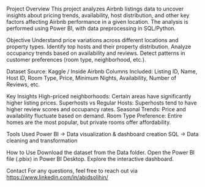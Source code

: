 Project Overview
This project analyzes Airbnb listings data to uncover insights about pricing trends, availability, host distribution, and other key factors affecting Airbnb performance in a given location. The analysis is performed using Power BI, with data preprocessing in SQL/Python.

Objective
Understand price variations across different locations and property types.
Identify top hosts and their property distribution.
Analyze occupancy trends based on availability and reviews.
Detect patterns in customer preferences (room type, neighborhood, etc.).

Dataset
Source: Kaggle / Inside Airbnb
Columns Included: Listing ID, Name, Host ID, Room Type, Price, Minimum Nights, Availability, Number of Reviews, etc.

Key Insights
High-priced neighborhoods: Certain areas have significantly higher listing prices.
Superhosts vs Regular Hosts: Superhosts tend to have higher review scores and occupancy rates.
Seasonal Trends: Price and availability fluctuate based on demand.
Room Type Preference: Entire homes are the most popular, but private rooms offer affordability.

Tools Used
Power BI → Data visualization & dashboard creation
SQL → Data cleaning and transformation

How to Use
Download the dataset from the Data folder.
Open the Power BI file (.pbix) in Power BI Desktop.
Explore the interactive dashboard.

Contact
For any questions, feel free to reach out via https://www.linkedin.com/in/abidsolihin/
